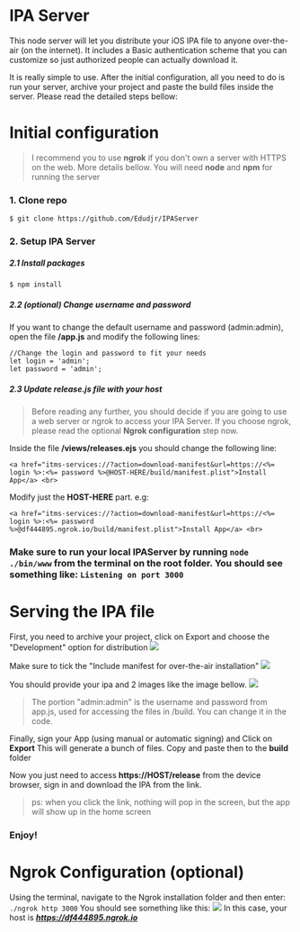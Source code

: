 

# IPA Server
This node server will let you distribute your iOS IPA file to anyone over-the-air (on the internet). It includes a Basic authentication scheme that you can customize so just authorized people can actually download it.

It is really simple to use. After the initial configuration, all you need to do is run your server, archive your project and paste the build files inside the server. Please read the detailed steps bellow:

# Initial configuration
> I recommend you to use **ngrok** if you don't own a server with HTTPS on the web. More details bellow.
> You will need **node** and **npm** for running the server

### 1. Clone repo
```$ git clone https://github.com/Edudjr/IPAServer```
### 2. Setup IPA Server
##### 2.1 Install packages
```$ npm install```
##### 2.2 (optional) Change username and password
If you want to change the default username and password (admin:admin), open the file **/app.js** and
modify the following lines:
```
//Change the login and password to fit your needs
let login = 'admin';
let password = 'admin';
```

##### 2.3 Update release.js file with your host  

> Before reading any further, you should decide if you are going to use a web server or ngrok to access your IPA Server. If you choose ngrok, please read the optional **Ngrok configuration** step now.

Inside the file **/views/releases.ejs** you should change the following line:
```
<a href="itms-services://?action=download-manifest&url=https://<%= login %>:<%= password %>@HOST-HERE/build/manifest.plist">Install App</a> <br>
```
Modify just the **HOST-HERE** part. e.g:
```
<a href="itms-services://?action=download-manifest&url=https://<%= login %>:<%= password %>@df444895.ngrok.io/build/manifest.plist">Install App</a> <br>
```

### **Make sure** to run your local IPAServer by running `node ./bin/www` from the terminal on the root folder. You should see something like: `Listening on port 3000`

# Serving the IPA file
First, you need to archive your project, click on Export and
choose the "Development" option for distribution
![](https://s19.postimg.cc/6m8tlmesz/Captura_de_Tela_2018-01-30_a_s_09.23.44.png)

Make sure to tick the "Include manifest for over-the-air installation"
![](https://s19.postimg.cc/kfx6b1x83/Captura_de_Tela_2018-01-30_a_s_09.28.02.png)

You should provide your ipa and 2 images like the image bellow.
![](https://s19.postimg.cc/odkg009mb/Captura_de_Tela_2018-01-30_a_s_09.38.03.png)

> The portion "admin:admin" is the username and password from app.js, used for accessing
the files in /build. You can change it in the code.

Finally, sign your App (using manual or automatic signing) and Click on **Export**
This will generate a bunch of files. Copy and paste then to the **build** folder

Now you just need to access **https://HOST/release** from the device browser, sign in and download the IPA from the link.

> ps: when you click the link, nothing will pop in the screen, but the app will show up in the home screen

### Enjoy!

# Ngrok Configuration (optional)
Using the terminal, navigate to the Ngrok installation folder and then enter: ```./ngrok http 3000```
You should see something like this:
![](https://s19.postimg.cc/byxo015cz/Captura_de_Tela_2018-01-30_a_s_09.46.44.png)
In this case, your host is ***https://df444895.ngrok.io***
